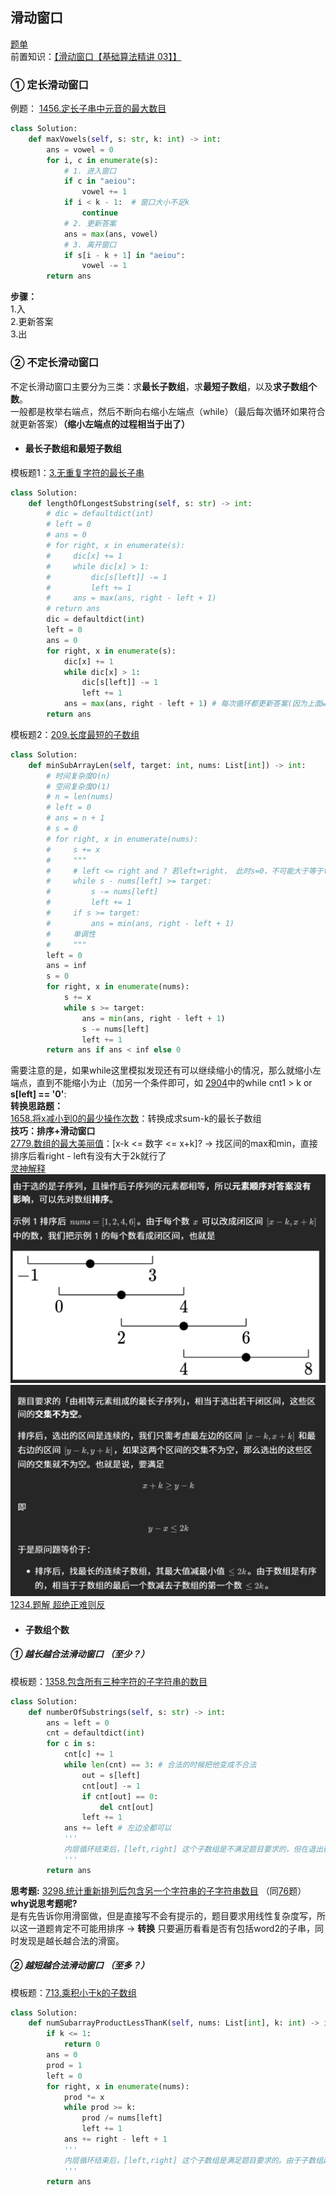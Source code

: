 ## 滑动窗口 
[题单](https://leetcode.cn/discuss/post/3578981/ti-dan-hua-dong-chuang-kou-ding-chang-bu-rzz7/)  
前置知识：[【滑动窗口【基础算法精讲 03】】](https://www.bilibili.com/video/BV1hd4y1r7Gq?vd_source=1e683c3cb93400956a910790b98ffccb)  
### ① 定长滑动窗口
例题： [1456.定长子串中元音的最大数目](https://leetcode.cn/problems/maximum-number-of-vowels-in-a-substring-of-given-length/solutions/2809359/tao-lu-jiao-ni-jie-jue-ding-chang-hua-ch-fzfo/)  
```python
class Solution:
    def maxVowels(self, s: str, k: int) -> int:
        ans = vowel = 0
        for i, c in enumerate(s):
            # 1. 进入窗口
            if c in "aeiou":
                vowel += 1
            if i < k - 1:  # 窗口大小不足k
                continue
            # 2. 更新答案
            ans = max(ans, vowel)
            # 3. 离开窗口
            if s[i - k + 1] in "aeiou":
                vowel -= 1
        return ans
```
**步骤：**  
1.入  
2.更新答案  
3.出

### ② 不定长滑动窗口
不定长滑动窗口主要分为三类：求**最长子数组**，求**最短子数组**，以及**求子数组个数**。  
一般都是枚举右端点，然后不断向右缩小左端点（while）（最后每次循环如果符合就更新答案）**（缩小左端点的过程相当于出了）**
- #### 最长子数组和最短子数组  
模板题1：[3.无重复字符的最长子串](https://leetcode.cn/problems/longest-substring-without-repeating-characters/)  
```python
class Solution:
    def lengthOfLongestSubstring(self, s: str) -> int:
        # dic = defaultdict(int)
        # left = 0
        # ans = 0
        # for right, x in enumerate(s):
        #     dic[x] += 1
        #     while dic[x] > 1:
        #         dic[s[left]] -= 1
        #         left += 1
        #     ans = max(ans, right - left + 1)
        # return ans
        dic = defaultdict(int)
        left = 0
        ans = 0
        for right, x in enumerate(s):
            dic[x] += 1
            while dic[x] > 1:
                dic[s[left]] -= 1
                left += 1
            ans = max(ans, right - left + 1) # 每次循环都更新答案(因为上面while已经把不符合的去掉了，剩下肯定符合，要更新)
        return ans
```
模板题2：[209.长度最短的子数组](https://leetcode.cn/problems/minimum-size-subarray-sum/submissions/626513482/)  
```python
class Solution:
    def minSubArrayLen(self, target: int, nums: List[int]) -> int:
        # 时间复杂度O(n)
        # 空间复杂度O(1)
        # n = len(nums)
        # left = 0
        # ans = n + 1
        # s = 0
        # for right, x in enumerate(nums):
        #     s += x
        #     """
        #     # left <= right and ? 若left=right， 此时s=0，不可能大于等于target
        #     while s - nums[left] >= target:
        #         s -= nums[left]
        #         left += 1
        #     if s >= target:
        #         ans = min(ans, right - left + 1)
        #     单调性
        #     """
        left = 0
        ans = inf
        s = 0
        for right, x in enumerate(nums):
            s += x
            while s >= target:
                ans = min(ans, right - left + 1)
                s -= nums[left]
                left += 1
        return ans if ans < inf else 0
```
需要注意的是，如果while这里模拟发现还有可以继续缩小的情况，那么就缩小左端点，直到不能缩小为止（加另一个条件即可，如 [2904](https://leetcode.cn/problems/shortest-and-lexicographically-smallest-beautiful-string/)中的while cnt1 > k or **s[left] == '0'**:  
**转换思路题：**  
[1658.将x减小到0的最少操作次数](https://leetcode.cn/problems/minimum-operations-to-reduce-x-to-zero/)：转换成求sum-k的最长子数组  
**技巧：排序+滑动窗口**  
[2779.数组的最大美丽值](https://leetcode.cn/problems/maximum-beauty-of-an-array-after-applying-operation/description/)：[x-k  <= 数字 <= x+k]? -> 找区间的max和min，直接排序后看right - left有没有大于2k就行了  
[灵神解释](https://leetcode.cn/problems/maximum-beauty-of-an-array-after-applying-operation/solutions/2345805/pai-xu-shuang-zhi-zhen-by-endlesscheng-hbqx/)
![](1-Pictures/滑动窗口-2.png)
![](1-Pictures/滑动窗口-1.png)
[1234.题解 超绝正难则反](https://leetcode.cn/problems/replace-the-substring-for-balanced-string/)

- #### 子数组个数
##### ① 越长越合法滑动窗口 （至少？）
模板题：[1358.包含所有三种字符的子字符串的数目](https://leetcode.cn/problems/number-of-substrings-containing-all-three-characters/)
```python
class Solution:
    def numberOfSubstrings(self, s: str) -> int:
        ans = left = 0
        cnt = defaultdict(int)
        for c in s:
            cnt[c] += 1
            while len(cnt) == 3: # 合法的时候把他变成不合法
                out = s[left]
                cnt[out] -= 1
                if cnt[out] == 0:
                    del cnt[out]
                left += 1
            ans += left # 左边全都可以
            '''
            内层循环结束后，[left,right] 这个子数组是不满足题目要求的，但在退出循环之前的最后一轮循环，[left−1,right] 是满足题目要求的。由于子数组越长，越能满足题目要求，所以除了 [left−1,right]，还有 [left−2,right],[left−3,right],…,[0,right] 都是满足要求的。也就是说，当右端点固定在 right 时，左端点在 0,1,2,…,left−1 的所有子数组都是满足要求的，这一共有 left 个。
            '''
        return ans
```
**思考题:** [3298.统计重新排列后包含另一个字符串的子字符串数目](https://leetcode.cn/problems/count-substrings-that-can-be-rearranged-to-contain-a-string-ii/description/)  （同[76](https://leetcode.cn/problems/minimum-window-substring/description/)题）  
**why说思考题呢?**   
是有先告诉你用滑窗做，但是直接写不会有提示的，题目要求用线性复杂度写，所以这一道题肯定不可能用排序 -> **转换** 只要遍历看看是否有包括word2的子串，同时发现是越长越合法的滑窗。
##### ② 越短越合法滑动窗口 （至多？）
模板题：[713.乘积小于k的子数组](https://leetcode.cn/problems/subarray-product-less-than-k/solutions/1959538/xia-biao-zong-suan-cuo-qing-kan-zhe-by-e-jebq/)
```python
class Solution:
    def numSubarrayProductLessThanK(self, nums: List[int], k: int) -> int:
        if k <= 1:
            return 0
        ans = 0
        prod = 1
        left = 0
        for right, x in enumerate(nums):
            prod *= x
            while prod >= k:
                prod /= nums[left]
                left += 1
            ans += right - left + 1
            '''
            内层循环结束后，[left,right] 这个子数组是满足题目要求的。由于子数组越短，越能满足题目要求，所以除了 [left,right]，还有 [left+1,right],[left+2,right],…,[right,right] 都是满足要求的。也就是说，当右端点固定在 right 时，左端点在 left,left+1,left+2,…,right 的所有子数组都是满足要求的，这一共有 right−left+1 个。
            '''
        return ans
```
